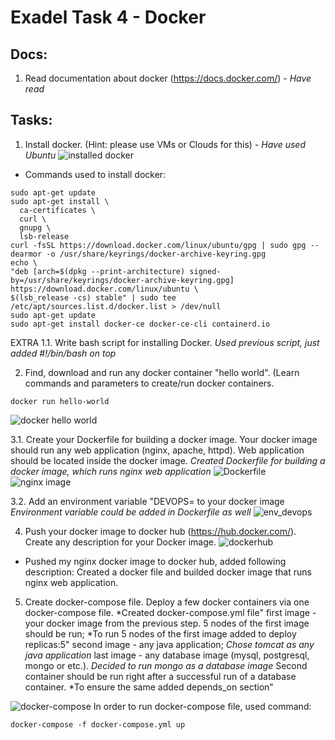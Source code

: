 # Exadel Task 4 - Docker

## Docs:
  1. Read documentation about docker (https://docs.docker.com/) - *Have read*

## Tasks:
  1. Install docker. (Hint: please use VMs or Clouds for this) - *Have used Ubuntu*
  ![installed docker](https://user-images.githubusercontent.com/85607071/157217243-378de675-9612-4023-b898-b58ae9b87749.png)

  - Commands used to install docker:
  ```
  sudo apt-get update
  sudo apt-get install \
    ca-certificates \
    curl \
    gnupg \
    lsb-release
  curl -fsSL https://download.docker.com/linux/ubuntu/gpg | sudo gpg --dearmor -o /usr/share/keyrings/docker-archive-keyring.gpg
  echo \
  "deb [arch=$(dpkg --print-architecture) signed-by=/usr/share/keyrings/docker-archive-keyring.gpg] https://download.docker.com/linux/ubuntu \
  $(lsb_release -cs) stable" | sudo tee /etc/apt/sources.list.d/docker.list > /dev/null
  sudo apt-get update
  sudo apt-get install docker-ce docker-ce-cli containerd.io
  ```

  EXTRA 1.1. Write bash script for installing Docker.
  *Used previous script, just added #!/bin/bash on top* 

  2. Find, download and run any docker container "hello world". (Learn commands and parameters to create/run docker containers. 
  ```
  docker run hello-world
  ```
  ![docker hello world](https://user-images.githubusercontent.com/85607071/157217294-f7f95f38-ebda-4c1d-988c-a4d830cd89e1.png)

  3.1. Create your Dockerfile for building a docker image. Your docker image should run any web application (nginx, apache, httpd). Web application should be located inside the docker image. 
  *Created Dockerfile for building a docker image, which runs nginx web application*
  ![Dockerfile](https://user-images.githubusercontent.com/85607071/157212664-3e103ef5-cdbf-4f97-b238-52dcd4dabd13.png)
  ![nginx image](https://user-images.githubusercontent.com/85607071/157212822-103c41d2-f4e3-4625-874d-76e609db9b21.png)

  3.2. Add an environment variable "DEVOPS=<username> to your docker image 
  *Environment variable could be added in Dockerfile as well*
  ![env_devops](https://user-images.githubusercontent.com/85607071/157212743-52c1306e-66b4-47a5-8772-a030eae58176.png)

  4. Push your docker image to docker hub (https://hub.docker.com/). Create any description for your Docker image. 
  ![dockerhub](https://user-images.githubusercontent.com/85607071/157212965-36daf907-a128-4e57-8b84-74c79e7ee09e.png)
  - Pushed my nginx docker image to docker hub, added following description: Created a docker file and builded docker image that runs nginx web application.
  
  5. Create docker-compose file. Deploy a few docker containers via one docker-compose file. *Created docker-compose.yml file"
  first image - your docker image from the previous step. 5 nodes of the first image should be run; *To run 5 nodes of the first image added to deploy replicas:5"
  second image - any java application; *Chose tomcat as any java application*
  last image - any database image (mysql, postgresql, mongo or etc.). *Decided to run mongo as a database image*
  Second container should be run right after a successful run of a database container. *To ensure the same added depends_on section"
  
  ![docker-compose](https://user-images.githubusercontent.com/85607071/157215449-c386cb09-3335-4312-b5ac-e910307a679f.png)
  In order to run docker-compose file, used command:
  ```
  docker-compose -f docker-compose.yml up
  ```




 

